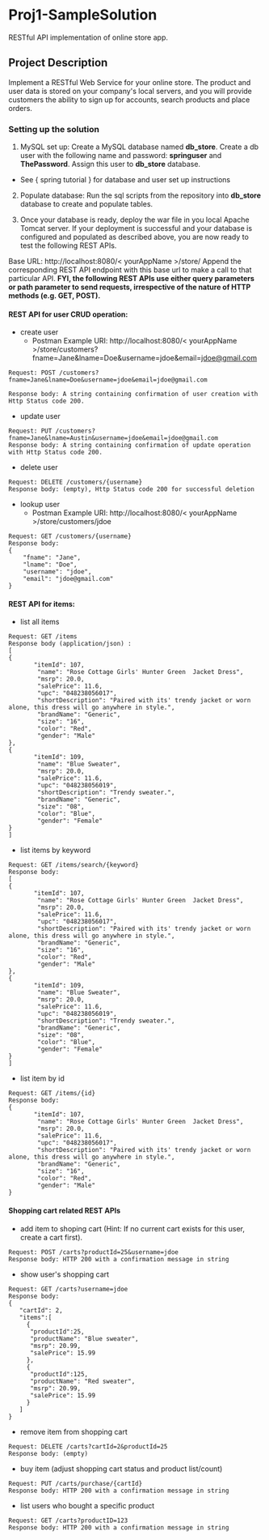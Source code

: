 # Proj1-SampleSolution
RESTful API implementation of online store app.

## Project Description
Implement a RESTful Web Service for your online store.  The product and user data is stored on your company's local servers, and you will provide customers the ability to sign up for accounts, search products and place orders.

### Setting up the solution
1. MySQL set up: Create a MySQL database named **db_store**. Create a db user with the following name and password: **springuser** and **ThePassword**. Assign this user to **db_store** database. 
- See { spring tutorial } for database and user set up instructions

2. Populate database: Run the sql scripts from the repository into **db_store** database to create and populate tables.

2. Once your database is ready, deploy the war file in you local Apache Tomcat server. If your deployment is successful and your database is configured and populated as described above, you are now ready to test the following REST APIs.

Base URL: http://localhost:8080/< yourAppName >/store/
Append the corresponding REST API endpoint with this base url to make a call to that particular API. 
**FYI, the following REST APIs use either query parameters or path parameter to send requests, irrespective of the nature of HTTP methods (e.g. GET, POST).**

#### REST API for user CRUD operation:

- create user 
  - Postman Example URI: http://localhost:8080/< yourAppName >/store/customers?fname=Jane&lname=Doe&username=jdoe&email=jdoe@gmail.com
```
Request: POST /customers?fname=Jane&lname=Doe&username=jdoe&email=jdoe@gmail.com

Response body: A string containing confirmation of user creation with Http Status code 200.
```

- update user
```
Request: PUT /customers?fname=Jane&lname=Austin&username=jdoe&email=jdoe@gmail.com
Response body: A string containing confirmation of update operation with Http Status code 200.
```

- delete user
```
Request: DELETE /customers/{username}
Response body: (empty), Http Status code 200 for successful deletion
```
- lookup user
  - Postman Example URI: http://localhost:8080/< yourAppName >/store/customers/jdoe
```
Request: GET /customers/{username}
Response body:
{
    "fname": "Jane",
    "lname": "Doe",
    "username": "jdoe",
    "email": "jdoe@gmail.com"
}
```
#### REST API for items:
- list all items
```
Request: GET /items
Response body (application/json) :
[
{
       "itemId": 107,
        "name": "Rose Cottage Girls' Hunter Green  Jacket Dress",
        "msrp": 20.0,
        "salePrice": 11.6,
        "upc": "048238056017",
        "shortDescription": "Paired with its' trendy jacket or worn alone, this dress will go anywhere in style.",
        "brandName": "Generic",
        "size": "16",
        "color": "Red",
        "gender": "Male"
},
{
       "itemId": 109,
        "name": "Blue Sweater",
        "msrp": 20.0,
        "salePrice": 11.6,
        "upc": "048238056019",
        "shortDescription": "Trendy sweater.",
        "brandName": "Generic",
        "size": "08",
        "color": "Blue",
        "gender": "Female"
}
]
```

- list items by keyword
```
Request: GET /items/search/{keyword}
Response body:
[
{
       "itemId": 107,
        "name": "Rose Cottage Girls' Hunter Green  Jacket Dress",
        "msrp": 20.0,
        "salePrice": 11.6,
        "upc": "048238056017",
        "shortDescription": "Paired with its' trendy jacket or worn alone, this dress will go anywhere in style.",
        "brandName": "Generic",
        "size": "16",
        "color": "Red",
        "gender": "Male"
},
{
       "itemId": 109,
        "name": "Blue Sweater",
        "msrp": 20.0,
        "salePrice": 11.6,
        "upc": "048238056019",
        "shortDescription": "Trendy sweater.",
        "brandName": "Generic",
        "size": "08",
        "color": "Blue",
        "gender": "Female"
}
]
```

- list item by id
```
Request: GET /items/{id}
Response body:
{
       "itemId": 107,
        "name": "Rose Cottage Girls' Hunter Green  Jacket Dress",
        "msrp": 20.0,
        "salePrice": 11.6,
        "upc": "048238056017",
        "shortDescription": "Paired with its' trendy jacket or worn alone, this dress will go anywhere in style.",
        "brandName": "Generic",
        "size": "16",
        "color": "Red",
        "gender": "Male"
}
```
#### Shopping cart related REST APIs
- add item to shoping cart (Hint: If no current cart exists for this user, create a cart first).
```
Request: POST /carts?productId=25&username=jdoe
Response body: HTTP 200 with a confirmation message in string
```

- show user's shopping cart
```
Request: GET /carts?username=jdoe
Response body:
{
   "cartId": 2,
   "items":[
     {
      "productId":25,
      "productName": "Blue sweater",
      "msrp": 20.99,
      "salePrice": 15.99
     },
     {
      "productId":125,
      "productName": "Red sweater",
      "msrp": 20.99,
      "salePrice": 15.99
     }
   ]
}

```

- remove item from shopping cart
```
Request: DELETE /carts?cartId=2&productId=25
Response body: (empty)
```

- buy item (adjust shopping cart status and product list/count)
```
Request: PUT /carts/purchase/{cartId}
Response body: HTTP 200 with a confirmation message in string
```


- list users who bought a specific product
```
Request: GET /carts?productID=123
Response body: HTTP 200 with a confirmation message in string
```



